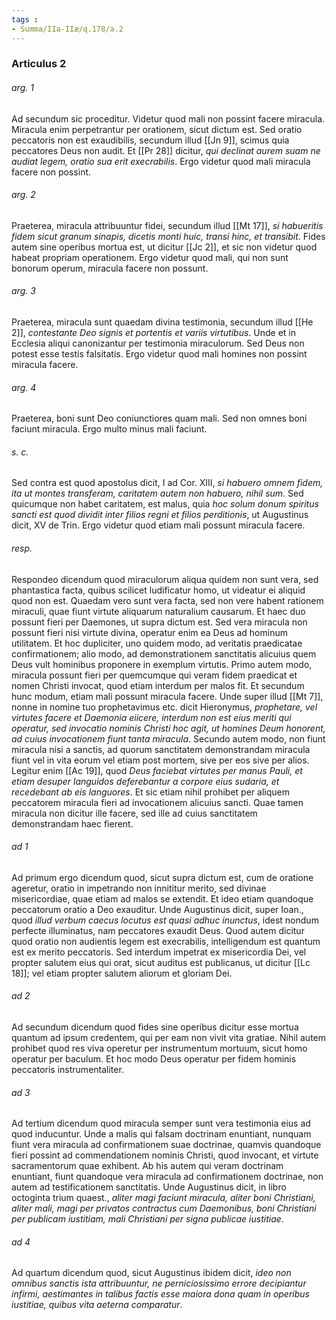 ```yaml
---
tags : 
- Summa/IIa-IIæ/q.178/a.2
---
```


### Articulus 2

###### arg. 1
Ad secundum sic proceditur. Videtur quod mali non possint facere miracula. Miracula enim perpetrantur per orationem, sicut dictum est. Sed oratio peccatoris non est exaudibilis, secundum illud [[Jn 9]], scimus quia peccatores Deus non audit. Et [[Pr 28]] dicitur, *qui declinat aurem suam ne audiat legem, oratio sua erit execrabilis*. Ergo videtur quod mali miracula facere non possint.

###### arg. 2
Praeterea, miracula attribuuntur fidei, secundum illud [[Mt 17]], *si habueritis fidem sicut granum sinapis, dicetis monti huic, transi hinc, et transibit*. Fides autem sine operibus mortua est, ut dicitur [[Jc 2]], et sic non videtur quod habeat propriam operationem. Ergo videtur quod mali, qui non sunt bonorum operum, miracula facere non possunt.

###### arg. 3
Praeterea, miracula sunt quaedam divina testimonia, secundum illud [[He 2]], *contestante Deo signis et portentis et variis virtutibus*. Unde et in Ecclesia aliqui canonizantur per testimonia miraculorum. Sed Deus non potest esse testis falsitatis. Ergo videtur quod mali homines non possint miracula facere.

###### arg. 4
Praeterea, boni sunt Deo coniunctiores quam mali. Sed non omnes boni faciunt miracula. Ergo multo minus mali faciunt.

###### s. c.
Sed contra est quod apostolus dicit, I ad Cor. XIII, *si habuero omnem fidem, ita ut montes transferam, caritatem autem non habuero, nihil sum*. Sed quicumque non habet caritatem, est malus, quia *hoc solum donum spiritus sancti est quod dividit inter filios regni et filios perditionis*, ut Augustinus dicit, XV de Trin. Ergo videtur quod etiam mali possunt miracula facere.

###### resp.
Respondeo dicendum quod miraculorum aliqua quidem non sunt vera, sed phantastica facta, quibus scilicet ludificatur homo, ut videatur ei aliquid quod non est. Quaedam vero sunt vera facta, sed non vere habent rationem miraculi, quae fiunt virtute aliquarum naturalium causarum. Et haec duo possunt fieri per Daemones, ut supra dictum est. Sed vera miracula non possunt fieri nisi virtute divina, operatur enim ea Deus ad hominum utilitatem. Et hoc dupliciter, uno quidem modo, ad veritatis praedicatae confirmationem; alio modo, ad demonstrationem sanctitatis alicuius quem Deus vult hominibus proponere in exemplum virtutis. Primo autem modo, miracula possunt fieri per quemcumque qui veram fidem praedicat et nomen Christi invocat, quod etiam interdum per malos fit. Et secundum hunc modum, etiam mali possunt miracula facere. Unde super illud [[Mt 7]], nonne in nomine tuo prophetavimus etc. dicit Hieronymus, *prophetare, vel virtutes facere et Daemonia eiicere, interdum non est eius meriti qui operatur, sed invocatio nominis Christi hoc agit, ut homines Deum honorent, ad cuius invocationem fiunt tanta miracula*. Secundo autem modo, non fiunt miracula nisi a sanctis, ad quorum sanctitatem demonstrandam miracula fiunt vel in vita eorum vel etiam post mortem, sive per eos sive per alios. Legitur enim [[Ac 19]], quod *Deus faciebat virtutes per manus Pauli, et etiam desuper languidos deferebantur a corpore eius sudaria, et recedebant ab eis languores*. Et sic etiam nihil prohibet per aliquem peccatorem miracula fieri ad invocationem alicuius sancti. Quae tamen miracula non dicitur ille facere, sed ille ad cuius sanctitatem demonstrandam haec fierent.

###### ad 1
Ad primum ergo dicendum quod, sicut supra dictum est, cum de oratione ageretur, oratio in impetrando non innititur merito, sed divinae misericordiae, quae etiam ad malos se extendit. Et ideo etiam quandoque peccatorum oratio a Deo exauditur. Unde Augustinus dicit, super Ioan., quod *illud verbum caecus locutus est quasi adhuc inunctus*, idest nondum perfecte illuminatus, nam peccatores exaudit Deus. Quod autem dicitur quod oratio non audientis legem est execrabilis, intelligendum est quantum est ex merito peccatoris. Sed interdum impetrat ex misericordia Dei, vel propter salutem eius qui orat, sicut auditus est publicanus, ut dicitur [[Lc 18]]; vel etiam propter salutem aliorum et gloriam Dei.

###### ad 2
Ad secundum dicendum quod fides sine operibus dicitur esse mortua quantum ad ipsum credentem, qui per eam non vivit vita gratiae. Nihil autem prohibet quod res viva operetur per instrumentum mortuum, sicut homo operatur per baculum. Et hoc modo Deus operatur per fidem hominis peccatoris instrumentaliter.

###### ad 3
Ad tertium dicendum quod miracula semper sunt vera testimonia eius ad quod inducuntur. Unde a malis qui falsam doctrinam enuntiant, nunquam fiunt vera miracula ad confirmationem suae doctrinae, quamvis quandoque fieri possint ad commendationem nominis Christi, quod invocant, et virtute sacramentorum quae exhibent. Ab his autem qui veram doctrinam enuntiant, fiunt quandoque vera miracula ad confirmationem doctrinae, non autem ad testificationem sanctitatis. Unde Augustinus dicit, in libro octoginta trium quaest., *aliter magi faciunt miracula, aliter boni Christiani, aliter mali, magi per privatos contractus cum Daemonibus, boni Christiani per publicam iustitiam, mali Christiani per signa publicae iustitiae*.

###### ad 4
Ad quartum dicendum quod, sicut Augustinus ibidem dicit, *ideo non omnibus sanctis ista attribuuntur, ne perniciosissimo errore decipiantur infirmi, aestimantes in talibus factis esse maiora dona quam in operibus iustitiae, quibus vita aeterna comparatur*.

